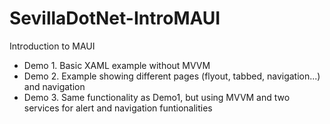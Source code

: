 # SevillaDotNet-IntroMAUI
Introduction to MAUI
- Demo 1. Basic XAML example without MVVM
- Demo 2. Example showing different pages (flyout, tabbed, navigation...) and navigation
- Demo 3. Same functionality as Demo1, but using MVVM and two services for alert and navigation funtionalities
